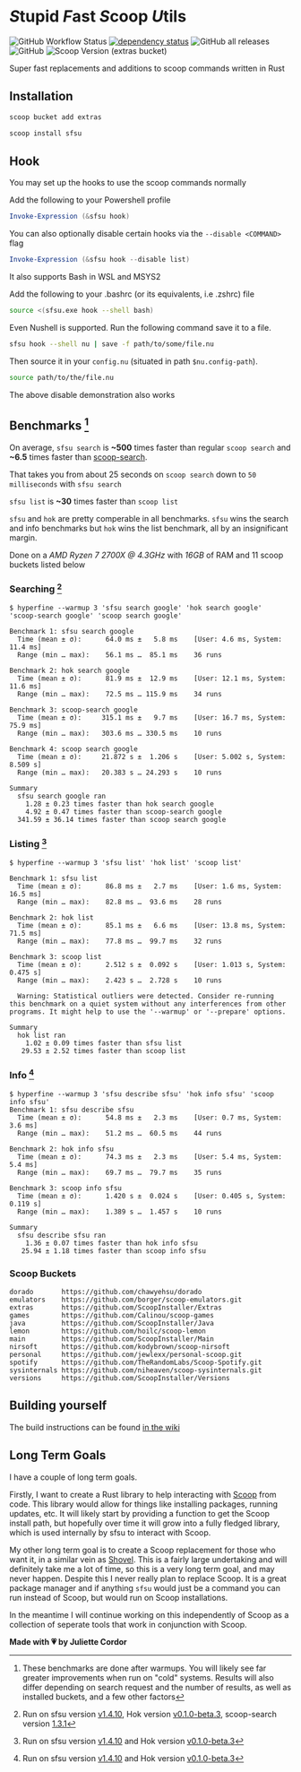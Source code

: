 # *S*tupid *F*ast *S*coop *U*tils

![GitHub Workflow Status](https://img.shields.io/github/actions/workflow/status/jewlexx/sfsu/build.yml)
[![dependency status](https://deps.rs/repo/github/jewlexx/sfsu/status.svg)](https://deps.rs/repo/github/jewlexx/sfsu)
![GitHub all releases](https://img.shields.io/github/downloads/jewlexx/sfsu/total)
![GitHub](https://img.shields.io/github/license/jewlexx/sfsu)
![Scoop Version (extras bucket)](https://img.shields.io/scoop/v/sfsu?bucket=extras)

Super fast replacements and additions to scoop commands written in Rust

## Installation

```powershell
scoop bucket add extras

scoop install sfsu
```

## Hook

You may set up the hooks to use the scoop commands normally

Add the following to your Powershell profile

```powershell
Invoke-Expression (&sfsu hook)
```

You can also optionally disable certain hooks via the `--disable <COMMAND>` flag

```powershell
Invoke-Expression (&sfsu hook --disable list)
```

It also supports Bash in WSL and MSYS2

Add the following to your .bashrc (or its equivalents, i.e .zshrc) file

```bash
source <(sfsu.exe hook --shell bash)
```

Even Nushell is supported. Run the following command save it to a file.
```sh
sfsu hook --shell nu | save -f path/to/some/file.nu
```
Then source it in your `config.nu` (situated in path `$nu.config-path`).
```sh
source path/to/the/file.nu
```

The above disable demonstration also works

## Benchmarks [^1]

On average, `sfsu search` is **~500** times faster than regular `scoop search` and **~6.5** times faster than [scoop-search](https://github.com/shilangyu/scoop-search).

That takes you from about 25 seconds on `scoop search` down to `50 milliseconds` with `sfsu search`

`sfsu list` is **~30** times faster than `scoop list`

`sfsu` and `hok` are pretty comperable in all benchmarks. `sfsu` wins the search and info benchmarks but `hok` wins the list benchmark, all by an insignificant margin.

Done on a *AMD Ryzen 7 2700X @ 4.3GHz* with *16GB* of RAM and 11 scoop buckets listed below

### Searching [^search-version]

```shell
$ hyperfine --warmup 3 'sfsu search google' 'hok search google' 'scoop-search google' 'scoop search google'

Benchmark 1: sfsu search google
  Time (mean ± σ):      64.0 ms ±   5.8 ms    [User: 4.6 ms, System: 11.4 ms]
  Range (min … max):    56.1 ms …  85.1 ms    36 runs

Benchmark 2: hok search google
  Time (mean ± σ):      81.9 ms ±  12.9 ms    [User: 12.1 ms, System: 11.6 ms]
  Range (min … max):    72.5 ms … 115.9 ms    34 runs

Benchmark 3: scoop-search google
  Time (mean ± σ):     315.1 ms ±   9.7 ms    [User: 16.7 ms, System: 75.9 ms]
  Range (min … max):   303.6 ms … 330.5 ms    10 runs

Benchmark 4: scoop search google
  Time (mean ± σ):     21.872 s ±  1.206 s    [User: 5.002 s, System: 8.509 s]
  Range (min … max):   20.383 s … 24.293 s    10 runs

Summary
  sfsu search google ran
    1.28 ± 0.23 times faster than hok search google
    4.92 ± 0.47 times faster than scoop-search google
  341.59 ± 36.14 times faster than scoop search google
```

### Listing [^list-version]

```shell
$ hyperfine --warmup 3 'sfsu list' 'hok list' 'scoop list'

Benchmark 1: sfsu list
  Time (mean ± σ):      86.8 ms ±   2.7 ms    [User: 1.6 ms, System: 16.5 ms]
  Range (min … max):    82.8 ms …  93.6 ms    28 runs

Benchmark 2: hok list
  Time (mean ± σ):      85.1 ms ±   6.6 ms    [User: 13.8 ms, System: 71.5 ms]
  Range (min … max):    77.8 ms …  99.7 ms    32 runs

Benchmark 3: scoop list
  Time (mean ± σ):      2.512 s ±  0.092 s    [User: 1.013 s, System: 0.475 s]
  Range (min … max):    2.423 s …  2.728 s    10 runs

  Warning: Statistical outliers were detected. Consider re-running this benchmark on a quiet system without any interferences from other programs. It might help to use the '--warmup' or '--prepare' options.

Summary
  hok list ran
    1.02 ± 0.09 times faster than sfsu list
   29.53 ± 2.52 times faster than scoop list
```

### Info [^info-version]

```shell
$ hyperfine --warmup 3 'sfsu describe sfsu' 'hok info sfsu' 'scoop info sfsu'
Benchmark 1: sfsu describe sfsu
  Time (mean ± σ):      54.8 ms ±   2.3 ms    [User: 0.7 ms, System: 3.6 ms]
  Range (min … max):    51.2 ms …  60.5 ms    44 runs

Benchmark 2: hok info sfsu
  Time (mean ± σ):      74.3 ms ±   2.3 ms    [User: 5.4 ms, System: 5.4 ms]
  Range (min … max):    69.7 ms …  79.7 ms    35 runs

Benchmark 3: scoop info sfsu
  Time (mean ± σ):      1.420 s ±  0.024 s    [User: 0.405 s, System: 0.119 s]
  Range (min … max):    1.389 s …  1.457 s    10 runs

Summary
  sfsu describe sfsu ran
    1.36 ± 0.07 times faster than hok info sfsu
   25.94 ± 1.18 times faster than scoop info sfsu
```

### Scoop Buckets

<!-- markdownlint-disable-next-line MD040 -->
```
dorado       https://github.com/chawyehsu/dorado
emulators    https://github.com/borger/scoop-emulators.git
extras       https://github.com/ScoopInstaller/Extras
games        https://github.com/Calinou/scoop-games
java         https://github.com/ScoopInstaller/Java
lemon        https://github.com/hoilc/scoop-lemon
main         https://github.com/ScoopInstaller/Main
nirsoft      https://github.com/kodybrown/scoop-nirsoft
personal     https://github.com/jewlexx/personal-scoop.git
spotify      https://github.com/TheRandomLabs/Scoop-Spotify.git
sysinternals https://github.com/niheaven/scoop-sysinternals.git
versions     https://github.com/ScoopInstaller/Versions
```

## Building yourself

The build instructions can be found [in the wiki](https://github.com/jewlexx/sfsu/wiki/Building)

## Long Term Goals

I have a couple of long term goals.

Firstly, I want to create a Rust library to help interacting with [Scoop](https://scoop.sh) from code. This library would allow for things like installing packages, running updates, etc.
It will likely start by providing a function to get the Scoop install path, but hopefully over time it will grow into a fully fledged library, which is used internally by sfsu to interact with Scoop.

My other long term goal is to create a Scoop replacement for those who want it, in a similar vein as [Shovel](https://github.com/Ash258/Scoop-Core). This is a fairly large undertaking and will definitely take me a lot of time, so this is a very long term goal, and may never happen. Despite this I never really plan to replace Scoop. It is a great package manager and if anything `sfsu` would just be a command you can run instead of Scoop, but would run on Scoop installations.

In the meantime I will continue working on this independently of Scoop as a collection of seperate tools that work in conjunction with Scoop.

<!-- markdownlint-disable-next-line MD036 -->
**Made with 💗 by Juliette Cordor**

[^1]: These benchmarks are done after warmups. You will likely see far greater improvements when run on "cold" systems. Results will also differ depending on search request and the number of results, as well as installed buckets, and a few other factors

[^search-version]: Run on sfsu version [v1.4.10][v1.4.10], Hok version [v0.1.0-beta.3][hokv0.1.0-beta.3], scoop-search version [1.3.1](https://github.com/shilangyu/scoop-search/releases/tag/v1.3.1)
[^info-version]: Run on sfsu version [v1.4.10][v1.4.10] and Hok version [v0.1.0-beta.3][hokv0.1.0-beta.3]
[^list-version]: Run on sfsu version [v1.4.10][v1.4.10] and Hok version [v0.1.0-beta.3][hokv0.1.0-beta.3]

[v1.4.10]: https://github.com/jewlexx/sfsu/releases/tag/v1.4.10
[hokv0.1.0-beta.3]: https://github.com/chawyehsu/hok/releases/tag/v0.1.0-beta.3
